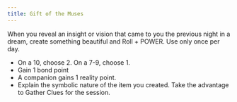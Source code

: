 ```yaml
---
title: Gift of the Muses
---
```


When you reveal an insight or vision that came to you the previous night in a dream, create something beautiful and Roll + POWER. Use only once per day.

- On a 10, choose 2. On a 7-9, choose 1.
- Gain 1 bond point
- A companion gains 1 reality point.
- Explain the symbolic nature of the item you created. Take the advantage to Gather Clues for the session.
